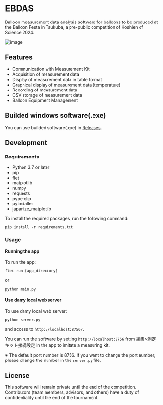 # EBDAS

Balloon measurement data analysis software for balloons to be produced at the Balloon Festa in Tsukuba, a pre-public competition of Koshien of Science 2024.

![image](https://github.com/mkato77/EBDAS/assets/80267487/6e28b832-e8f9-492c-933c-9024775d6a21)

## Features
- Communication with Measurement Kit
- Acquisition of measurement data
- Display of measurement data in table format
- Graphical display of measurement data (temperature)
- Recording of measurement data
- CSV storage of measurement data
- Balloon Equipment Management

## Builded windows software(.exe)
You can use builded software(.exe) in [Releases](https://github.com/mkato77/EBDAS/releases).

## Development
### Requirements
- Python 3.7 or later
- pip
- flet
- matplotlib
- numpy
- requests
- pyperclip
- pyinstaller
- japanize_matplotlib

To install the required packages, run the following command:

```
pip install -r requirements.txt
```

### Usage
#### Running the app
To run the app:

```
flet run [app_directory]
```

or 

```
python main.py
```

#### Use damy local web server
To use damy local web server:

```
python server.py
```

and access to `http://localhost:8756/`.

You can run the software by setting `http://localhost:8756` from 編集>測定キット接続設定 in the app to imitate a measuring kit.

※ The default port number is 8756. If you want to change the port number, please change the number in the `server.py` file.

## License
This software will remain private until the end of the competition. Contributors (team members, advisors, and others) have a duty of confidentiality until the end of the tournament.
